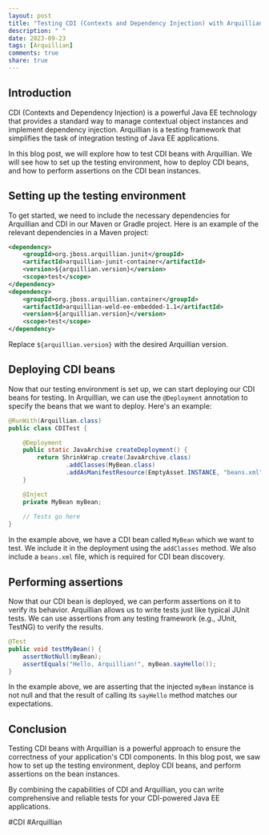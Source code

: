 ```yaml
---
layout: post
title: "Testing CDI (Contexts and Dependency Injection) with Arquillian"
description: " "
date: 2023-09-23
tags: [Arquillian]
comments: true
share: true
---
```


## Introduction

CDI (Contexts and Dependency Injection) is a powerful Java EE technology that provides a standard way to manage contextual object instances and implement dependency injection. Arquillian is a testing framework that simplifies the task of integration testing of Java EE applications.

In this blog post, we will explore how to test CDI beans with Arquillian. We will see how to set up the testing environment, how to deploy CDI beans, and how to perform assertions on the CDI bean instances.

## Setting up the testing environment

To get started, we need to include the necessary dependencies for Arquillian and CDI in our Maven or Gradle project. Here is an example of the relevant dependencies in a Maven project:

```xml
<dependency>
    <groupId>org.jboss.arquillian.junit</groupId>
    <artifactId>arquillian-junit-container</artifactId>
    <version>${arquillian.version}</version>
    <scope>test</scope>
</dependency>
<dependency>
    <groupId>org.jboss.arquillian.container</groupId>
    <artifactId>arquillian-weld-ee-embedded-1.1</artifactId>
    <version>${arquillian.version}</version>
    <scope>test</scope>
</dependency>
```

Replace `${arquillian.version}` with the desired Arquillian version.

## Deploying CDI beans

Now that our testing environment is set up, we can start deploying our CDI beans for testing. In Arquillian, we can use the `@Deployment` annotation to specify the beans that we want to deploy. Here's an example:

```java
@RunWith(Arquillian.class)
public class CDITest {

    @Deployment
    public static JavaArchive createDeployment() {
        return ShrinkWrap.create(JavaArchive.class)
                .addClasses(MyBean.class)
                .addAsManifestResource(EmptyAsset.INSTANCE, "beans.xml");
    }

    @Inject
    private MyBean myBean;
    
    // Tests go here
}
```

In the example above, we have a CDI bean called `MyBean` which we want to test. We include it in the deployment using the `addClasses` method. We also include a `beans.xml` file, which is required for CDI bean discovery.

## Performing assertions

Now that our CDI bean is deployed, we can perform assertions on it to verify its behavior. Arquillian allows us to write tests just like typical JUnit tests. We can use assertions from any testing framework (e.g., JUnit, TestNG) to verify the results.

```java
@Test
public void testMyBean() {
    assertNotNull(myBean);
    assertEquals("Hello, Arquillian!", myBean.sayHello());
}
```

In the example above, we are asserting that the injected `myBean` instance is not null and that the result of calling its `sayHello` method matches our expectations.

## Conclusion

Testing CDI beans with Arquillian is a powerful approach to ensure the correctness of your application's CDI components. In this blog post, we saw how to set up the testing environment, deploy CDI beans, and perform assertions on the bean instances.

By combining the capabilities of CDI and Arquillian, you can write comprehensive and reliable tests for your CDI-powered Java EE applications.

#CDI #Arquillian